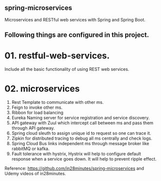 ## spring-microservices
Microservices and RESTful web services with Spring and Spring Boot. 

## Following things are configured in this project.
# 01. restful-web-services. 
Include all the basic functionality of using REST web services.

# 02. microservices
1. Rest Template to communicate with other ms.
2. Feign to invoke other ms.
3. Ribbon for load balancing
4. Eureka Naming server for service registration and service discovery.
5. API gateway with Zuul which intercept call between ms and pass them through API gateway.
6. Spring cloud sleuth to assign unique id to request so one can trace it.
7. Zipkin for distributed tracing to debug all ms centrally and check logs.
8. Spring Cloud Bus links independent ms through message broker like rabbitMQ or kafka.
9. Fault tolerance with hystrix, Hystrix will help to configure default response when a service goes down. It will help to prevent ripple effect.

Reference: https://github.com/in28minutes/spring-microservices and Udemy videos of in28minutes. 
